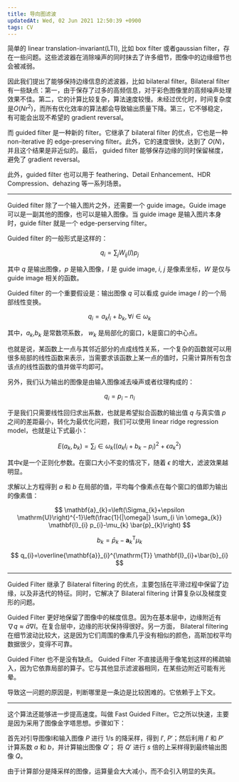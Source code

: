 ```yaml
---
title: 导向图滤波
updatedAt: Wed, 02 Jun 2021 12:50:39 +0900
tags: CV
---
```


简单的 linear translation-invariant(LTI), 比如 box filter 或者gaussian filter，存在一些问题。这些滤波器在消除噪声的同时抹去了许多细节，图像中的边缘细节也会被减弱。

因此我们提出了能够保持边缘信息的滤波器，比如 bilateral filter。Bilateral filter 有一些缺点：第一，由于保存了过多的高频信息，对于彩色图像里的高频噪声处理效果不佳。第二，它的计算比较复杂，算法速度较慢。未经过优化时，时间复杂度是$O(Nr^2)$，而所有优化效率的算法都会导致输出质量下降。第三，它不够稳定，有可能会出现不希望的 gradient reversal。

而 guided filter 是一种新的 filter。它继承了 bilateral filter 的优点，它也是一种 non-iterative 的 edge-preserving filter。此外，它的速度很快，达到了 $O(N)$，并且这个结果是非近似的。最后， guided filter 能够保存边缘的同时保留梯度，避免了 gradient reversal。

此外，guided filter 也可以用于 feathering、Detail Enhancement、HDR Compression、dehazing 等一系列场景。

---

Guided filter 除了一个输入图片之外，还需要一个 guide image。Guide image 可以是一副其他的图像，也可以是输入图像。当 guide image 是输入图片本身时，guide filter 就是一个 edge-perserving filter。

Guided filter 的一般形式是这样的：

$$
q_i = \sum_j{W_{ij}(I)p_j}
$$

其中 $q$ 是输出图像，$p$ 是输入图像，$I$ 是 guide image, $i$, $j$ 是像素坐标，$W$ 是仅与 guide image 相关的函数。

Guided filter 的一个重要假设是：输出图像 $q$ 可以看成 guide image $I$ 的一个局部线性变换。

$$
q_i = a_kI_i + b_k, \forall i \in \omega _k
$$

其中，$a_k$,$b_k$ 是常数项系数， $w_k$ 是局部化的窗口，k是窗口的中心点。

也就是说，某函数上一点与其邻近部分的点成线性关系，一个复杂的函数就可以用很多局部的线性函数来表示，当需要求该函数上某一点的值时，只需计算所有包含该点的线性函数的值并做平均即可。

另外，我们认为输出的图像是由输入图像减去噪声或者纹理构成的：

$$
q_i =  p_i - n_i
$$

于是我们只需要线性回归求出系数，也就是希望拟合函数的输出值 $q$ 与真实值 $p$ 之间的差距最小，转化为最优化问题，我们可以使用 linear ridge regression model，也就是让下式最小：

$$
E(a_k,b_k) = \sum_i\in \omega _k ((a_kI_i + b_k - p_i)^2 + \epsilon a_k^2)
$$

其中$\epsilon$是一个正则化参数。在窗口大小不变的情况下，随着 $\epsilon$ 的增大，滤波效果越明显。

求解以上方程得到 $a$ 和 $b$ 在局部的值，平均每个像素点在每个窗口的值即为输出的像素值：

$$
\mathbf{a}_{k}=\left(\Sigma_{k}+\epsilon \mathrm{U}\right)^{-1}\left(\frac{1}{|\omega|} \sum_{i \in \omega_{k}} \mathbf{I}_{i} p_{i}-\mu_{k} \bar{p}_{k}\right)
$$

$$
b_{k}=\bar{p}_{k}-\mathbf{a}_{k}^{\mathrm{T}} \mu_{k}
$$

$$
q_{i}=\overline{\mathbf{a}}_{i}^{\mathrm{T}} \mathbf{I}_{i}+\bar{b}_{i}
$$

---

Guided Filter 继承了 Bilateral filtering 的优点，主要包括在平滑过程中保留了边缘，以及非迭代的特征。同时，它解决了 Bilateral filtering 计算复杂以及梯度变形的问题。

Guided Filter 更好地保留了图像中的梯度信息。因为在基本层中，边缘附近有 $\nabla q \approx \bar a \nabla I$。在复合层中，边缘的形状保持得很好。另一方面， Bilateral filtering 在细节波动比较大，这是因为它们周围的像素几乎没有相似的颜色，高斯加权平均数据很少，变得不可靠。

Guided Filter 也不是没有缺点。 Guided Filter 不直接适用于像笔划这样的稀疏输入，因为它依靠局部的算子。它与其他显示滤波器相同，在某些边附近可能有光晕。

导致这一问题的原因是，判断哪里是一条边是比较困难的。它依赖于上下文。

---

这个算法还能够进一步提高速度。叫做 Fast Guided Filter。它之所以快速，主要是因为采用了图像金字塔思想。步骤如下：

首先对引导图像I和输入图像 $P$ 进行 1/s 的降采样，得到 $I'$, $P'$；然后利用 $I'$ 和 $P'$ 计算系数 $a$ 和 $b$，并计算输出图像 $Q'$；
将 $Q'$ 进行 $s$ 倍的上采样得到最终输出图像 $Q$。

由于计算部分是降采样的图像，运算量会大大减小，而不会引入明显的失真。
